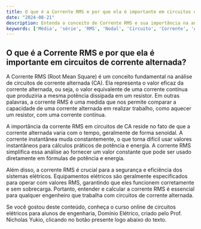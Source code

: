 ```yaml
---
title: O que é a Corrente RMS e por que ela é importante em circuitos de corrente alternada?
date: "2024-08-21"
description: Entenda o conceito de Corrente RMS e sua importância na análise de circuitos de corrente alternada.
keywords: ['Média', 'série', 'RMS', 'Nodal', 'Circuito', 'Corrente', 'Análise']
---
```


## O que é a Corrente RMS e por que ela é importante em circuitos de corrente alternada?

A Corrente RMS (Root Mean Square) é um conceito fundamental na análise de circuitos de corrente alternada (CA). Ela representa o valor eficaz da corrente alternada, ou seja, o valor equivalente de uma corrente contínua que produziria a mesma potência dissipada em um resistor. Em outras palavras, a corrente RMS é uma medida que nos permite comparar a capacidade de uma corrente alternada em realizar trabalho, como aquecer um resistor, com uma corrente contínua.

A importância da corrente RMS em circuitos de CA reside no fato de que a corrente alternada varia com o tempo, geralmente de forma senoidal. A corrente instantânea muda constantemente, o que torna difícil usar valores instantâneos para cálculos práticos de potência e energia. A corrente RMS simplifica essa análise ao fornecer um valor constante que pode ser usado diretamente em fórmulas de potência e energia.

Além disso, a corrente RMS é crucial para a segurança e eficiência dos sistemas elétricos. Equipamentos elétricos são geralmente especificados para operar com valores RMS, garantindo que eles funcionem corretamente e sem sobrecarga. Portanto, entender e calcular a corrente RMS é essencial para qualquer engenheiro que trabalha com circuitos de corrente alternada.

Se você gostou deste conteúdo, conheça o curso online de circuitos elétricos para alunos de engenharia, Domínio Elétrico, criado pelo Prof. Nicholas Yukio, clicando no botão presente logo abaixo do texto.